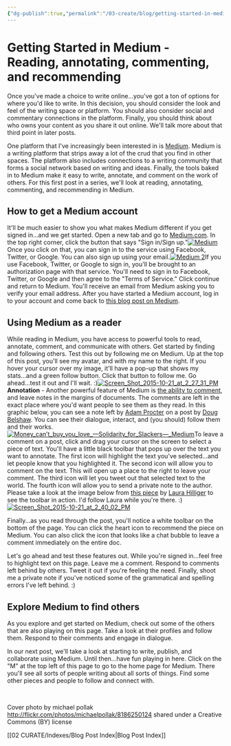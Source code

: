 ```yaml
---
{"dg-publish":true,"permalink":"/03-create/blog/getting-started-in-medium-reading-annotating-commenting-and-recommending/","title":"Getting Started in Medium: Reading, annotating, commenting, and recommending","tags":["medium","publishing","writing"]}
---
```


# Getting Started in Medium - Reading, annotating, commenting, and recommending

Once you've made a choice to write online...you've got a ton of options for where you'd like to write. In this decision, you should consider the look and feel of the writing space or platform. You should also consider social and commentary connections in the platform. Finally, you should think about who owns your content as you share it out online. We'll talk more about that third point in later posts.

One platform that I've increasingly been interested in is [Medium](https://medium.com/). Medium is a writing platform that strips away a lot of the crud that you find in other spaces. The platform also includes connections to a writing community that forms a social network based on writing and ideas. Finally, the tools baked in to Medium make it easy to write, annotate, and comment on the work of others. For this first post in a series, we'll look at reading, annotating, commenting, and recommending in Medium.

## How to get a Medium account

It'll be much easier to show you what makes Medium different if you get signed in...and we get started. Open a new tab and go to [Medium.com](https://medium.com/). In the top right corner, click the button that says "Sign in/Sign up."[![Medium](images/Medium-1024x369.png)](http://wiobyrne.com/wp-content/uploads/2015/10/Medium.png)Once you click on that, you can sign in to the service using Facebook, Twitter, or Google. You can also sign up using your email.[![Medium 2](images/Medium-2-1024x805.png)](http://wiobyrne.com/wp-content/uploads/2015/10/Medium-2.png)If you use Facebook, Twitter, or Google to sign in, you'll be brought to an authorization page with that service. You'll need to sign in to Facebook, Twitter, or Google and then agree to the "Terms of Service." Click continue and return to Medium. You'll receive an email from Medium asking you to verify your email address. After you have started a Medium account, log in to your account and come back to [this blog post on Medium](https://medium.com/p/9b9109d6c8e0/edit).

## Using Medium as a reader

While reading in Medium, you have access to powerful tools to read, annotate, comment, and communicate with others. Get started by finding and following others. Test this out by following me on Medium. Up at the top of this post, you'll see my avatar, and with my name to the right. If you hover your cursor over my image, it'll have a pop-up that shows my stats...and a green follow button. Click that button to follow me. Go ahead...test it out and I'll wait. :)[![Screen_Shot_2015-10-21_at_2_27_31_PM](images/Screen_Shot_2015-10-21_at_2_27_31_PM.png)](http://wiobyrne.com/wp-content/uploads/2015/10/Screen_Shot_2015-10-21_at_2_27_31_PM.png)**Annotation** - Another powerful feature of Medium is [the ability to comment](https://medium.com/@ev/why-medium-notes-are-different-and-how-to-use-them-well-5972c72b18f2#.lxm6d74z6), and leave notes in the margins of documents. The comments are left in the exact place where you'd want people to see them as they read. In this graphic below, you can see a note left by [Adam Procter](https://medium.com/@adamprocter) on a post by [Doug Belshaw](https://medium.com/@dajbelshaw). You can see their dialogue, interact, and (you should) follow them and their works.[![Money_can’t_buy_you_love_—_Solidarity_for_Slackers_—_Medium](images/Money_can’t_buy_you_love_—_Solidarity_for_Slackers_—_Medium-1024x312.png)](http://wiobyrne.com/wp-content/uploads/2015/10/Money_can’t_buy_you_love_—_Solidarity_for_Slackers_—_Medium.png)To leave a comment on a post, click and drag your cursor on the screen to select a piece of text. You'll have a little black toolbar that pops up over the text you want to annotate. The first icon will highlight the text you've selected...and let people know that you highlighted it. The second icon will allow you to comment on the text. This will open up a place to the right to leave your comment. The third icon will let you tweet out that selected text to the world. The fourth icon will allow you to send a private note to the author. Please take a look at the image below from [this piece](https://medium.com/the-slackerati/the-calm-catalyst-2308aa909d4#.8hxw6ssde) by [Laura Hilliger](https://medium.com/@LauraHilliger) to see the toolbar in action. I'd follow Laura while you're there. :)[![Screen_Shot_2015-10-21_at_2_40_02_PM](images/Screen_Shot_2015-10-21_at_2_40_02_PM.png)](http://wiobyrne.com/wp-content/uploads/2015/10/Screen_Shot_2015-10-21_at_2_40_02_PM.png)

Finally...as you read through the post, you'll notice a white toolbar on the bottom of the page. You can click the heart icon to recommend the piece on Medium. You can also click the icon that looks like a chat bubble to leave a comment immediately on the entire doc.

Let's go ahead and test these features out. While you're signed in...feel free to highlight text on this page. Leave me a comment. Respond to comments left behind by others. Tweet it out if you're feeling the need. Finally, shoot me a private note if you've noticed some of the grammatical and spelling errors I've left behind. :)

## Explore Medium to find others

As you explore and get started on Medium, check out some of the others that are also playing on this page. Take a look at their profiles and follow them. Respond to their comments and engage in dialogue.

In our next post, we'll take a look at starting to write, publish, and collaborate using Medium. Until then...have fun playing in here. Click on the "M" at the top left of this page to go to the home page for Medium. There you'll see all sorts of people writing about all sorts of things. Find some other pieces and people to follow and connect with.

 

Cover photo by michael pollak http://flickr.com/photos/michaelpollak/8186250124 shared under a Creative Commons (BY) license

[[02 CURATE/Indexes/Blog Post Index\|Blog Post Index]]
